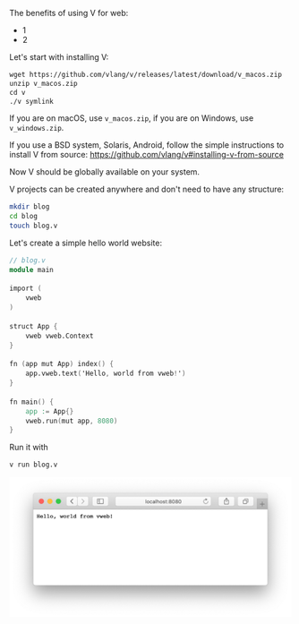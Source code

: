 The benefits of using V for web:
- 1
- 2

Let's start with installing V:

```
wget https://github.com/vlang/v/releases/latest/download/v_macos.zip
unzip v_macos.zip
cd v
./v symlink
```

If you are on macOS, use `v_macos.zip`, if you are on Windows, use `v_windows.zip`.

If you use a BSD system, Solaris, Android, follow the simple instructions
to install V from source: https://github.com/vlang/v#installing-v-from-source

Now V should be globally available on your system.

V projects can be created anywhere and don't need to have any structure:

```bash
mkdir blog
cd blog
touch blog.v
```

Let's create a simple hello world website:

```v
// blog.v
module main

import (
	vweb
)

struct App {
	vweb vweb.Context
}

fn (app mut App) index() {
	app.vweb.text('Hello, world from vweb!')
}

fn main() {
	app := App{}
	vweb.run(mut app, 8080)
}
```

Run it with

```bash
v run blog.v
```

![](https://github.com/medvednikov/v2/blob/tutorial/tutorials/hello.png?raw=true)



